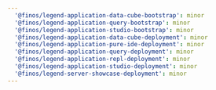 ```yaml
---
  '@finos/legend-application-data-cube-bootstrap': minor
  '@finos/legend-application-query-bootstrap': minor
  '@finos/legend-application-studio-bootstrap': minor
  '@finos/legend-application-data-cube-deployment': minor
  '@finos/legend-application-pure-ide-deployment': minor
  '@finos/legend-application-query-deployment': minor
  '@finos/legend-application-repl-deployment': minor
  '@finos/legend-application-studio-deployment': minor
  '@finos/legend-server-showcase-deployment': minor
---
```

